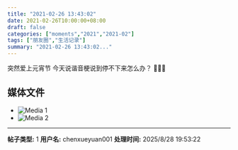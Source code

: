 ```yaml
---
title: "2021-02-26 13:43:02"
date: 2021-02-26T10:00:00+08:00
draft: false
categories: ["moments","2021","2021-02"]
tags: ["朋友圈","生活记录"]
summary: "2021-02-26 13:43:02..."
---
```


突然爱上元宵节
今天说谐音梗说到停不下来怎么办？
🤣🤣🤣

## 媒体文件

- ![Media 1](/Moments/photos/2021-02-26/202102261343020.jpg)
- ![Media 2](/Moments/photos/2021-02-26/202102261343021.jpg)

---

**帖子类型:** 1
**用户名:** chenxueyuan001
**处理时间:** 2025/8/28 19:53:22